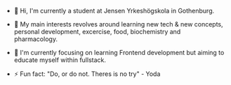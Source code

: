 - 👋 Hi, I'm currently a student at Jensen Yrkeshögskola in Gothenburg.
- 👀 My main interests revolves around learning new tech & new concepts, personal development, excercise, food, biochemistry and pharmacology.
- 🌱 I'm currently focusing on learning Frontend development but aiming to educate myself within fullstack.

- ⚡ Fun fact: "Do, or do not. Theres is no try" - Yoda

<!---
Smustus/Smustus is a ✨ special ✨ repository because its `README.md` (this file) appears on your GitHub profile.
You can click the Preview link to take a look at your changes.
--->
